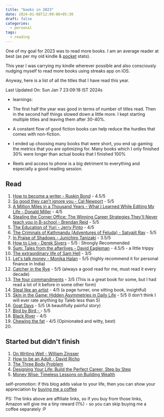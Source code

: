 ```yaml
---
title: "books in 2023"
date: 2024-01-08T12:09:06+05:30
draft: false
categories:
  - personal
tags:
  - reading
---
```


One of my goal for 2023 was to read more books. I am an average reader at best (as per my old kindle & [pocket](https://getpocket.com/) stats).

This year I was carrying my kindle wherever possible and also consciously nudging myself to read more books using streaks app on iOS.

Anyway, here is a list of all the titles that I have read this year.

Last Updated On: Sun Jan  7 23:09:18 IST 2024s

- learnings: 

- The first half the year was good in terms of number of titles read. Then in the second half things slowed down a little more. I kept starting multiple titles and leaving them after 30-40%. 
- A constant flow of good fiction books can help reduce the hurdles that comes with non-fiction.
- I ended up choosing many books that were short, you end up gaming the metrics that you are optimizing for. Many books which I only finished 30% were longer than actual books that I finished 100%
- Reels and access to phone is a big detriment to everything and especially a good reading session.


## Read
1. [How to become a writer - Ruskin Bond](https://amzn.to/3nMd68t) - 4.5/5
2. [So good they can't ignore you - Cal Newport](https://amzn.to/3U676ng) - 5/5
3. [A Million Miles in a Thousand Years - What I Learned While Editing My Life - Donald Miller](https://amzn.to/3KvZLtU) - 4/5
4. [Stealing the Corner Office: The Winning Career Strategies They'll Never teach you in B-school - Brendan Reid](https://amzn.to/3MeYFnC) - 5/5
5. [The Education of Yuri - Jerry Pinto](https://amzn.to/3zvGGlt) - 4/5
6. [The Criminals of Kathmandu (Adventures of Feluda) - Satyajit Ray](https://amzn.to/3Gfmiss) - 5/5
7. [In Praise of Shadows - Junichiro Tanizaki](https://amzn.to/3ZzF58V) - 3.5/5
8. [How to Live - Derek Sivers](https://amzn.to/3nMDjUs) - 5/5 : Strongly Recommended
9. [Sum: Tales from the afterlives - David Eagleman](https://amzn.to/3Kud2mO) - 4.5/5 - a little trippy
10. [The extraordinary life of Sam Hell](https://amzn.to/3IygueK) - 3/5
11. [Let's talk money - Monika Halan](https://amzn.to/3Kwka27) - 5/5 (highly recommend it for personal finance in India)
12. [Catcher in the Rye](https://amzn.to/3rHOnEx) - 5/5 (always a good read for me, must read it every decade)
13. [The four commandments](https://amzn.to/46588Vj) - 3/5 (This is a great book for some, but I had read a lot of it before in some other form)
14. [Steal like an artist](https://amzn.to/3RmfJL8) - 4/5 (a page turner, one sitting book, insightful)
15. [Skin in the Game: Hidden Asymmetries in Daily Life](https://amzn.to/3PEUeUK) - 5/5 (I don't think I will ever  rate anything by Taleb less than 5)
16. [Goat Days](https://amzn.to/3ZnjlOR) - 5/5 (A beautifully painful story)
17. [Bird by Bird - ](https://amzn.to/46efhmC) - 5/5
18. [Black River](https://amzn.to/3ZPHJsT) - 4/5
19. [Chewing the fat](https://amzn.to/48B0HXu) - 4/5 (Opinionated and witty, best)
20. 

## Started but didn't finish
1. [On Writing Well - William Zinsser](https://amzn.to/3m1l3qa)
2. [How to be an Adult - David Richo](https://amzn.to/40I3GK6)
3. [The Three Body Problem](https://amzn.to/3UaFbCU)
4. [Designing Your Life: Build the Perfect Career, Step by Step](https://amzn.to/40CWGOh)
5. [Money Wise: Timeless Lessons on Building Wealth](https://amzn.to/3qCyHBQ)


self-promotion: if this blog adds value to your life, then you can show your appreciation by [buying me a coffee](https://www.buymeacoffee.com/thakur)

PS: The links above are affiliate links, so if you buy from those links, Amazon will give me a tiny reward (1%) - so you can skip buying me a coffee separately :P
